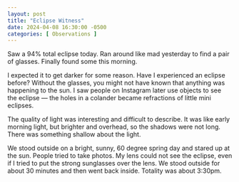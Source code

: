 ```yaml
---
layout: post
title: "Eclipse Witness"
date: 2024-04-08 16:30:00 -0500
categories: [ Observations ]
---
```


Saw a 94% total eclipse today. Ran around like mad yesterday to find a pair of glasses. Finally found some this morning.

I expected it to get darker for some reason. Have I experienced an eclipse before? Without the glasses, you might not have known that anything was happening to the sun. I saw people on Instagram later use objects to see the eclipse — the holes in a colander became refractions of little mini eclipses.

The quality of light was interesting and difficult to describe. It was like early morning light, but brighter and overhead, so the shadows were not long. There was something shallow about the light.

We stood outside on a bright, sunny, 60 degree spring day and stared up at the sun. People tried to take photos. My lens could not see the eclipse, even if I tried to put the strong sunglasses over the lens. We stood outside for about 30 minutes and then went back inside. Totality was about 3:30pm.
